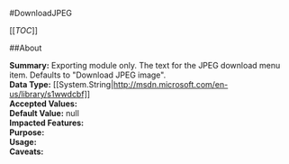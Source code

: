 #DownloadJPEG

[[_TOC_]]

##About

**Summary:**  Exporting module only. The text for the JPEG download menu item. Defaults to "Download JPEG image".   
**Data Type:** [[System.String|http://msdn.microsoft.com/en-us/library/s1wwdcbf]]  
**Accepted Values:**   
**Default Value:** null  
**Impacted Features:**   
**Purpose:**   
**Usage:**   
**Caveats:**   

